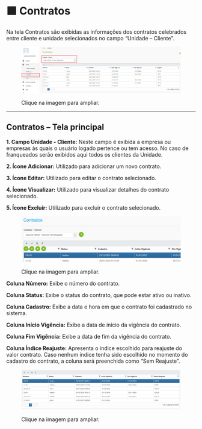 # 🟩 Contratos

Na tela Contratos são exibidas as informações dos contratos celebrados entre cliente e unidade selecionados no campo “Unidade – Cliente”.&#x20;

<figure><img src="../../.gitbook/assets/clientes6.png" alt=""><figcaption><p>Clique na imagem para ampliar.</p></figcaption></figure>

***

## Contratos – Tela principal

**1. Campo Unidade - Cliente:** Neste campo é exibida a empresa ou empresas às quais o usuário logado pertence ou tem acesso. No caso de franqueados serão exibidos aqui todos os clientes da Unidade.

**2. Ícone Adicionar:** Utilizado para adicionar um novo contrato. &#x20;

**3. Ícone Editar:** Utilizado para editar o contrato selecionado. &#x20;

**4. Ícone Visualizar:** Utilizado para visualizar detalhes do contrato selecionado. &#x20;

**5. Ícone Excluir:** Utilizado para excluir o contrato selecionado.

<figure><img src="../../.gitbook/assets/contratos01.png" alt=""><figcaption><p>Clique na imagem para ampliar.</p></figcaption></figure>

**Coluna Número:** Exibe o número do contrato.

**Coluna Status:** Exibe o status do contrato, que pode estar ativo ou inativo.

**Coluna Cadastro:** Exibe a data e hora em que o contrato foi cadastrado no sistema.

**Coluna Início Vigência:** Exibe a data de início da vigência do contrato.

**Coluna Fim Vigência:** Exibe a data de fim da vigência do contrato.

**Coluna Índice Reajuste:** Apresenta o índice escolhido para reajuste do valor contrato. Caso nenhum índice tenha sido escolhido no momento do cadastro do contrato, a coluna será preenchida como “Sem Reajuste”.

<figure><img src="../../.gitbook/assets/contratos02.png" alt=""><figcaption><p>Clique na imagem para ampliar.</p></figcaption></figure>

